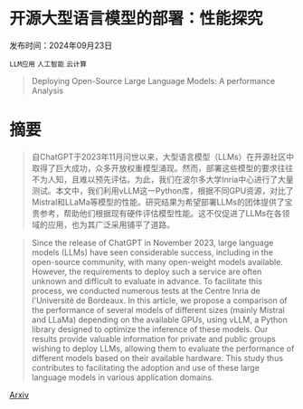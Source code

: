 # 开源大型语言模型的部署：性能探究

发布时间：2024年09月23日

`LLM应用` `人工智能` `云计算`

> Deploying Open-Source Large Language Models: A performance Analysis

# 摘要

> 自ChatGPT于2023年11月问世以来，大型语言模型（LLMs）在开源社区中取得了巨大成功，众多开放权重模型涌现。然而，部署这些模型的要求往往不为人知，且难以预先评估。为此，我们在波尔多大学Inria中心进行了大量测试。本文中，我们利用vLLM这一Python库，根据不同GPU资源，对比了Mistral和LLaMa等模型的性能。研究结果为希望部署LLMs的团体提供了宝贵参考，帮助他们根据现有硬件评估模型性能。这不仅促进了LLMs在各领域的应用，也为其广泛采用铺平了道路。

> Since the release of ChatGPT in November 2023, large language models (LLMs) have seen considerable success, including in the open-source community, with many open-weight models available. However, the requirements to deploy such a service are often unknown and difficult to evaluate in advance. To facilitate this process, we conducted numerous tests at the Centre Inria de l'Université de Bordeaux. In this article, we propose a comparison of the performance of several models of different sizes (mainly Mistral and LLaMa) depending on the available GPUs, using vLLM, a Python library designed to optimize the inference of these models. Our results provide valuable information for private and public groups wishing to deploy LLMs, allowing them to evaluate the performance of different models based on their available hardware. This study thus contributes to facilitating the adoption and use of these large language models in various application domains.

[Arxiv](https://arxiv.org/abs/2409.14887)